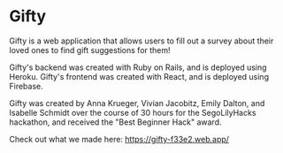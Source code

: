# Gifty
Gifty is a web application that allows users to fill out a survey about their loved ones to find gift suggestions for them!

Gifty's backend was created with Ruby on Rails, and is deployed using Heroku.
Gifty's frontend was created with React, and is deployed using Firebase.

Gifty was created by Anna Krueger, Vivian Jacobitz, Emily Dalton, and Isabelle Schmidt over the course of 30 hours for the SegoLilyHacks hackathon, and received the "Best Beginner Hack" award.

Check out what we made here: https://gifty-f33e2.web.app/
